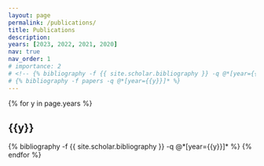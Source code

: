 ```yaml
---
layout: page
permalink: /publications/
title: Publications
description: 
years: [2023, 2022, 2021, 2020]
nav: true
nav_order: 1
# importance: 2
# <!-- {% bibliography -f {{ site.scholar.bibliography }} -q @*[year={{y}}]* %} -->
# {% bibliography -f papers -q @*[year={{y}}]* %}
---
```


<div class="publications">

{% for y in page.years %}
  <h2 class="year">{{y}}</h2>
  {% bibliography -f {{ site.scholar.bibliography }} -q @*[year={{y}}]* %}
{% endfor %}

</div>
